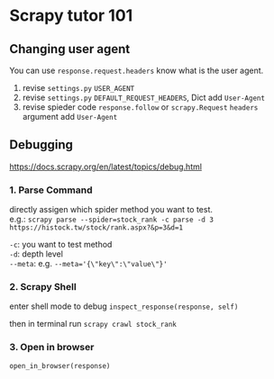 # Scrapy tutor 101

## Changing user agent

You can use `response.request.headers` know what is the user agent.

1. revise `settings.py` `USER_AGENT`
2. revise `settings.py` `DEFAULT_REQUEST_HEADERS`, Dict add `User-Agent`
3. revise spieder code `response.follow` or `scrapy.Request` `headers` argument add `User-Agent`

## Debugging

https://docs.scrapy.org/en/latest/topics/debug.html

### 1. Parse Command

directly assigen which spider method you want to test.  
e.g.: `scrapy parse --spider=stock_rank -c parse -d 3 https://histock.tw/stock/rank.aspx?&p=3&d=1`

`-c`: you want to test method  
`-d`: depth level  
`--meta`: e.g. `--meta='{\"key\":\"value\"}'`

### 2. Scrapy Shell

enter shell mode to debug
`inspect_response(response, self)`

then in terminal run `scrapy crawl stock_rank`

### 3. Open in browser

`open_in_browser(response)`
